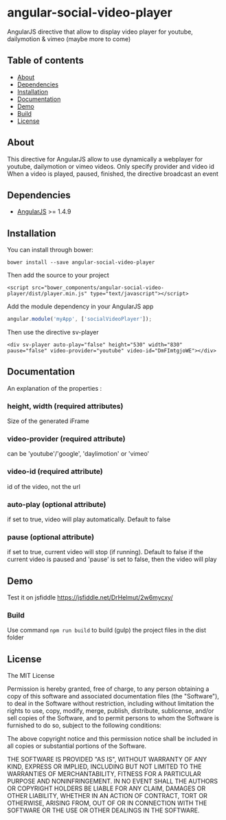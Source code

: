 # angular-social-video-player
AngularJS directive that allow to display video player for youtube, dailymotion &amp; vimeo (maybe more to come)

## Table of contents

- [About](#about)
- [Dependencies](#dependencies)
- [Installation](#installation)
- [Documentation](#documentation)
- [Demo](#demo)
- [Build](#build)
- [License](#licence)

## About

This directive for AngularJS allow to use dynamically a webplayer for youtube, dailymotion or vimeo videos. Only specify provider and video id
When a video is played, paused, finished, the directive broadcast an event

## Dependencies

* [AngularJS](https://angularjs.org/) >= 1.4.9

## Installation

You can install through bower:

```
bower install --save angular-social-video-player
```

Then add the source to your project

```
<script src="bower_components/angular-social-video-player/dist/player.min.js" type="text/javascript"></script>
```

Add the module dependency in your AngularJS app

```javascript
angular.module('myApp', ['socialVideoPlayer']);
```

Then use the directive sv-player 
```
<div sv-player auto-play="false" height="530" width="830" pause="false" video-provider="youtube" video-id="DmFImtgjoWE"></div>
```


## Documentation

An explanation of the properties :

### height, width (required attributes)
Size of the generated iFrame

### video-provider (required attribute)
can be 'youtube'/'google', 'daylimotion' or 'vimeo'

### video-id (required attribute)
id of the video, not the url

### auto-play (optional attribute)
if set to true, video will play automatically. Default to false

### pause (optional attribute)
if set to true, current video will stop (if running). Default to false
if the current video is paused and 'pause' is set to false, then the video will play 

## Demo

Test it on jsfiddle https://jsfiddle.net/DrHelmut/2w6mycxy/

### Build
Use command `npm run build` to build (gulp) the project files in the dist folder

## License

The MIT License

Permission is hereby granted, free of charge, to any person obtaining a copy
of this software and associated documentation files (the "Software"), to deal
in the Software without restriction, including without limitation the rights
to use, copy, modify, merge, publish, distribute, sublicense, and/or sell
copies of the Software, and to permit persons to whom the Software is
furnished to do so, subject to the following conditions:

The above copyright notice and this permission notice shall be included in
all copies or substantial portions of the Software.

THE SOFTWARE IS PROVIDED "AS IS", WITHOUT WARRANTY OF ANY KIND, EXPRESS OR
IMPLIED, INCLUDING BUT NOT LIMITED TO THE WARRANTIES OF MERCHANTABILITY,
FITNESS FOR A PARTICULAR PURPOSE AND NONINFRINGEMENT. IN NO EVENT SHALL THE
AUTHORS OR COPYRIGHT HOLDERS BE LIABLE FOR ANY CLAIM, DAMAGES OR OTHER
LIABILITY, WHETHER IN AN ACTION OF CONTRACT, TORT OR OTHERWISE, ARISING FROM,
OUT OF OR IN CONNECTION WITH THE SOFTWARE OR THE USE OR OTHER DEALINGS IN
THE SOFTWARE.